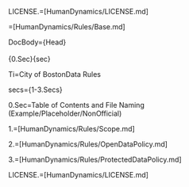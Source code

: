 LICENSE.=[HumanDynamics/LICENSE.md]

=[HumanDynamics/Rules/Base.md]

DocBody={Head}<br><br>{0.Sec}{sec}


Ti=City of BostonData Rules

secs={1-3.Secs}

0.Sec=Table of Contents and File Naming (Example/Placeholder/NonOfficial)

1.=[HumanDynamics/Rules/Scope.md]

2.=[HumanDynamics/Rules/OpenDataPolicy.md]

3.=[HumanDynamics/Rules/ProtectedDataPolicy.md]

LICENSE.=[HumanDynamics/LICENSE.md]